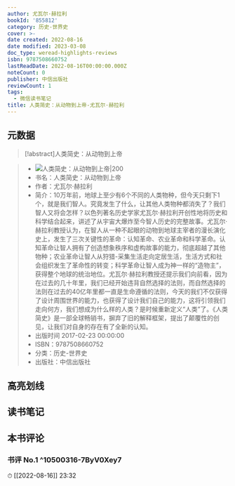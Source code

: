 ```yaml
---
author: 尤瓦尔·赫拉利
bookId: '855812'
category: 历史-世界史
cover: >-
date created: 2022-08-16
date modified: 2023-03-08
doc_type: weread-highlights-reviews
isbn: 9787508660752
lastReadDate: 2022-08-16T00:00:00.000Z
noteCount: 0
publisher: 中信出版社
reviewCount: 1
tags:
  - 微信读书笔记
title: 人类简史：从动物到上帝-尤瓦尔·赫拉利
---
```


## 元数据

>[!abstract]人类简史：从动物到上帝

> - ![人类简史：从动物到上帝|200](https://wfqqreader-1252317822.image.myqcloud.com/cover/812/855812/t7_855812.jpg)
> - 书名：人类简史：从动物到上帝
> - 作者：尤瓦尔·赫拉利
> - 简介：10万年前，地球上至少有6个不同的人类物种，但今天只剩下1个，就是我们智人。究竟发生了什么，让其他人类物种都消失了？我们智人又将会怎样？以色列著名历史学家尤瓦尔·赫拉利开创性地将历史和科学结合起来，讲述了从宇宙大爆炸至今智人历史的完整故事。尤瓦尔·赫拉利教授认为，在智人从一种不起眼的动物到地球主宰者的漫长演化史上，发生了三次关键性的革命：认知革命、农业革命和科学革命。认知革命让智人拥有了创造想象秩序和虚构故事的能力，彻底超越了其他物种；农业革命让智人从狩猎-采集生活走向定居生活，生活方式和社会组织发生了革命性的转变；科学革命让智人成为神一样的“造物主”，获得整个地球的统治地位。尤瓦尔·赫拉利教授还提示我们向前看，因为在过去的几十年里，我们已经开始违背自然选择的法则，而自然选择的法则在过去的40亿年里都一直是生命遵循的法则，今天的我们不仅获得了设计周围世界的能力，也获得了设计我们自己的能力，这将引领我们走向何方，我们想成为什么样的人类？是时候重新定义“人类”了。《人类简史》是一部全球畅销书，摒弃了旧的解释框架，提出了颠覆性的创见，让我们对自身的存在有了全新的认知。
> - 出版时间 2017-02-23 00:00:00
> - ISBN：9787508660752
> - 分类：历史-世界史
> - 出版社：中信出版社

## 高亮划线

## 读书笔记

## 本书评论

### 书评 No.1 ^10500316-7ByV0Xey7

⏱ [[2022-08-16]] 23:32
